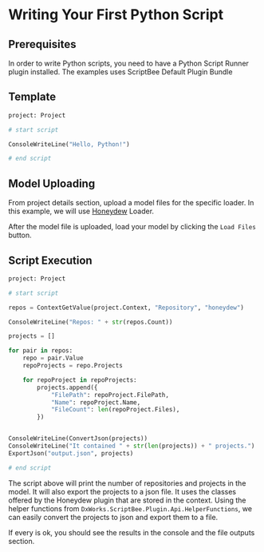 ﻿# Writing Your First Python Script

## Prerequisites

In order to write Python scripts, you need to have a Python Script Runner plugin installed. The examples uses ScriptBee
Default Plugin Bundle

## Template

```python title="script.py"
project: Project

# start script

ConsoleWriteLine("Hello, Python!")

# end script
```

## Model Uploading

From project details section, upload a model files for the specific loader. In this example, we will
use [Honeydew](https://github.com/dxworks/honeydew) Loader.

After the model file is uploaded, load your model by clicking the `Load Files` button.

## Script Execution

```python title="script.py"
project: Project

# start script

repos = ContextGetValue(project.Context, "Repository", "honeydew")

ConsoleWriteLine("Repos: " + str(repos.Count))

projects = []

for pair in repos:
    repo = pair.Value
    repoProjects = repo.Projects

    for repoProject in repoProjects:
        projects.append({
            "FilePath": repoProject.FilePath,
            "Name": repoProject.Name,
            "FileCount": len(repoProject.Files),
        })


ConsoleWriteLine(ConvertJson(projects))
ConsoleWriteLine("It contained " + str(len(projects)) + " projects.")
ExportJson("output.json", projects)

# end script
```

The script above will print the number of repositories and projects in the model. It will also export the projects to a
json file.
It uses the classes offered by the Honeydew plugin that are stored in the context.
Using the helper functions from `DxWorks.ScriptBee.Plugin.Api.HelperFunctions`, we can easily convert the projects to
json and export them to a file.

If every is ok, you should see the results in the console and the file outputs section.  
